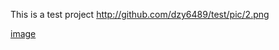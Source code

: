 This is a test project
http://github.com/dzy6489/test/pic/2.png

[image](http://github.com/dzy6489/test/pic/2.png)

